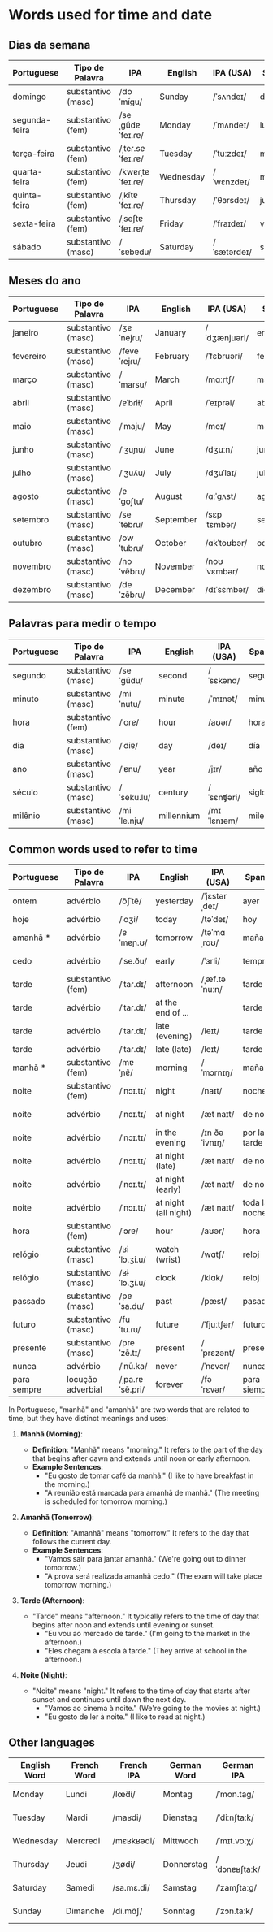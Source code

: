 # Words used for time and date

##  Dias da semana 

| Portuguese          | Tipo de Palavra  | IPA         | English     | IPA (USA)  | Spanish       | Spanish IPA | No.  |
|---------------------|------------------|-------------|-------------|------------|---------------|-----------------------------|------|
| domingo             | substantivo (masc) | /doˈmĩgu/   | Sunday      | /ˈsʌndeɪ/  | domingo       | /doˈmiŋɡo/                | 2074 |
| segunda-feira       | substantivo (fem)  | /seˌgũdɐ ˈfeɪ.ɾɐ/ | Monday  | /ˈmʌndeɪ/  | lunes         | /ˈlunes/                | 2075 |
| terça-feira         | substantivo (fem)  | /ˌteɾ.sɐ ˈfeɪ.ɾɐ/ | Tuesday | /ˈtuːzdeɪ/ | martes        | /ˈmartes/               | 2076 |
| quarta-feira        | substantivo (fem)  | /kwɐɾˌtɐ ˈfeɪ.ɾɐ/ | Wednesday | /ˈwɛnzdeɪ/ | miércoles    | /ˈmjeɾkles/            | 2077 |
| quinta-feira        | substantivo (fem)  | /ˌkĩtɐ ˈfeɪ.ɾɐ/ | Thursday  | /ˈθɜrsdeɪ/ | jueves        | /ˈxweβes/               | 2078 |
| sexta-feira         | substantivo (fem)  | /ˌseʃtɐ ˈfeɪ.ɾɐ/ | Friday    | /ˈfraɪdeɪ/ | viernes       | /ˈbjernes/             | 2079 |
| sábado              | substantivo (masc) | /ˈsɐbɐdu/   | Saturday   | /ˈsætərdeɪ/| sábado        | /ˈsabado/                  | 2080 |


## Meses do ano 

| Portuguese          | Tipo de Palavra  | IPA         | English     | IPA (USA)  | Spanish       | Spanish IPA  | No.  |
|---------------------|------------------|-------------|-------------|------------|---------------|-----------------------------|------|
| janeiro             | substantivo (masc) | /ʒɐˈnejɾu/  | January     | /ˈdʒænjuəri/| enero         | /ˈeneɾo/                 | 2081 |
| fevereiro           | substantivo (masc) | /feveˈɾejɾu/ | February    | /ˈfɛbruəri/ | febrero       | /ˈfeβɾeɾo/              | 2082 |
| março               | substantivo (masc) | /ˈmaɾsu/    | March       | /mɑːrtʃ/   | marzo         | /ˈmaɾθo/                  | 2083 |
| abril               | substantivo (masc) | /ɐˈbɾiɫ/    | April       | /ˈeɪprəl/  | abril         | /aˈβɾil/                  | 2084 |
| maio                | substantivo (masc) | /ˈmaju/     | May         | /meɪ/       | mayo          | /ˈmaʝo/                  | 2085 |
| junho               | substantivo (masc) | /ˈʒuɲu/     | June        | /dʒuːn/    | junio         | /ˈxunjo/                  | 2086 |
| julho               | substantivo (masc) | /ˈʒuʎu/     | July        | /dʒuˈlaɪ/  | julio         | /ˈxuljo/                  | 2087 |
| agosto              | substantivo (masc) | /ɐˈɡoʃtu/   | August      | /ɑːˈɡʌst/  | agosto        | /aˈɣosto/                 | 2088 |
| setembro            | substantivo (masc) | /seˈtẽbɾu/  | September   | /sɛpˈtɛmbər/ | septiembre   | /septjemˈbɾe/            | 2089 |
| outubro             | substantivo (masc) | /owˈtubɾu/  | October     | /ɑkˈtoʊbər/ | octubre      | /okˈtuβɾe/                | 2090 |
| novembro            | substantivo (masc) | /noˈvẽbɾu/  | November    | /noʊˈvɛmbər/| noviembre    | /noβjemˈbɾe/              | 2091 |
| dezembro            | substantivo (masc) | /deˈzẽbɾu/  | December    | /dɪˈsɛmbər/ | diciembre    | /diθjemˈbɾe/              | 2092 |


## Palavras para medir o tempo
| Portuguese          | Tipo de Palavra  | IPA         | English     | IPA (USA)  | Spanish       | Spanish IPA   | No. |
|---------------------|------------------|-------------|-------------|------------|---------------|-----------------------------|-----|
| segundo             | substantivo (masc) | /seˈɡũdu/  | second      | /ˈsɛkənd/  | segundo       | /seˈɡundo/                  | 2094 |
| minuto              | substantivo (masc) | /miˈnutu/   | minute      | /ˈmɪnət/   | minuto        | /miˈnuto/                  | 2093 |
| hora                | substantivo (fem)  | /ˈoɾɐ/      | hour        | /aʊər/     | hora          | /ˈoɾa/                     | 2095 |
| dia                 | substantivo (masc) | /ˈdiɐ/      | day         | /deɪ/      | día           | /ˈdi.a/                    | 2096 |
| ano                 | substantivo (masc) | /ˈɐnu/      | year        | /jɪr/      | año           | /ˈaɲo/                     | 2063 |
| século              | substantivo (masc) | /ˈseku.lu/  | century     | /ˈsɛnʧəri/ | siglo         | /ˈsiɣlo/                   | 2097 |
| milênio             | substantivo (masc) | /miˈle.nju/ | millennium  | /mɪˈlɛnɪəm/| milenio       | /miˈlenjo/                 | 2098 |


## Common words used to refer to time


| Portuguese        | Tipo de Palavra  | IPA        | English         | IPA (USA)   | Spanish       | Spanish IPA  | No. |
|-------------------|------------------|------------|-----------------|-------------|---------------|-------------|-----|
| ontem             | advérbio         | /õʃˈtẽ/   | yesterday      | /ˈjɛstərˌdeɪ/ | ayer          | /aˈʝeɾ/       | 2129|
| hoje              | advérbio         | /ˈoʒi/     | today           | /təˈdeɪ/     | hoy           | /oɪ/         | 2130|
| amanhã   *         | advérbio         | /ɐˈmɐɲ.ʊ/  | tomorrow        | /təˈmɑˌroʊ/ | mañana        | /maˈɲana/    | 2131 |
| cedo              | advérbio         | /ˈse.ðu/   | early           | /ˈɜrli/      | temprano      | /temˈpɾano/  | 2132 |
| tarde             | substantivo (fem)| /ˈtaɾ.dɪ/  | afternoon | /ˌæf.təˈnuːn/      | tarde      | /ˈtarde/   |8154|
| tarde             | advérbio         | /ˈtaɾ.dɪ/  | at the end of ...  |       | tarde         | /ˈtarde/     |2133|
| tarde             | advérbio         | /ˈtaɾ.dɪ/  | late (evening)  | /leɪt/       | tarde         | /ˈtarde/     |     |
| tarde             | advérbio         | /ˈtaɾ.dɪ/  | late (late)     | /leɪt/       | tarde         | /ˈtarde/     |     |
| manhã   *          | substantivo (fem)| /mɐˈɲɐ̃/  | morning         | /ˈmɔrnɪŋ/   | mañana    | /maˈɲana/    | 8155|
| noite             | substantivo (fem)| /ˈnɔɪ.tɪ/  | night           | /naɪt/       | noche         | /ˈnoʧe/      |     |
| noite             | advérbio         | /ˈnɔɪ.tɪ/  | at night        | /æt naɪt/    | de noche      | /de ˈnoʧe/   |     |
| noite             | advérbio         | /ˈnɔɪ.tɪ/  | in the evening  | /ɪn ðə ˈivnɪŋ/ | por la tarde | /poɾ la ˈtarde/ |     |
| noite             | advérbio         | /ˈnɔɪ.tɪ/  | at night (late) | /æt naɪt/    | de noche      | /de ˈnoʧe/   |     |
| noite             | advérbio         | /ˈnɔɪ.tɪ/  | at night (early)| /æt naɪt/    | de noche      | /de ˈnoʧe/   |     |
| noite             | advérbio         | /ˈnɔɪ.tɪ/  | at night (all night) | /æt naɪt/ | toda la noche | /ˈtoða la ˈnoʧe/ |     |
| hora              | substantivo (fem)| /ˈɔɾɐ/     | hour            | /aʊər/      | hora     | /ˈoɾa/    | 2095 |
| relógio           | substantivo (masc)| /ʁɨˈlɔ.ʒi.u/ | watch (wrist)  | /wɑtʃ/      | reloj         | /reˈlox/     |     |
| relógio           | substantivo (masc)| /ʁɨˈlɔ.ʒi.u/ | clock           | /klɑk/      | reloj         | /reˈlox/     |     |
| passado           | substantivo (masc)| /pɐˈsa.du/  | past            | /pæst/      | pasado        | /paˈsaðo/    |     |
| futuro            | substantivo (masc)| /fuˈtu.ɾu/  | future          | /ˈfjuːtʃər/ | futuro        | /fuˈtuɾo/    |     |
| presente          | substantivo (masc)| /pɾeˈzẽ.tɪ/ | present         | /ˈprɛzənt/  | presente       |/preˈsente/  |     |
| nunca      | advérbio        | /ˈnũ.ka/ | never   | /ˈnɛvər/  | nunca    | /ˈnuŋka/    | 2134 |
| para sempre| locução adverbial | /ˌpa.ɾɐ ˈsẽ.pɾi/ | forever | /fəˈrɛvər/ | para siempre | /paɾa ˈsjempre/ |  |



In Portuguese, "manhã" and "amanhã" are two words that are related to time, but they have distinct meanings and uses:

1. **Manhã (Morning)**:
   - **Definition**: "Manhã" means "morning." It refers to the part of the day that begins after dawn and extends until noon or early afternoon.
   - **Example Sentences**:
     - "Eu gosto de tomar café da manhã." (I like to have breakfast in the morning.)
     - "A reunião está marcada para amanhã de manhã." (The meeting is scheduled for tomorrow morning.)

2. **Amanhã (Tomorrow)**:
   - **Definition**: "Amanhã" means "tomorrow." It refers to the day that follows the current day.
   - **Example Sentences**:
     - "Vamos sair para jantar amanhã." (We're going out to dinner tomorrow.)
     - "A prova será realizada amanhã cedo." (The exam will take place tomorrow morning.)



1. **Tarde (Afternoon)**:
   - "Tarde" means "afternoon." It typically refers to the time of day that begins after noon and extends until evening or sunset.
     - "Eu vou ao mercado de tarde." (I'm going to the market in the afternoon.)
     - "Eles chegam à escola à tarde." (They arrive at school in the afternoon.)

2. **Noite (Night)**:
   - "Noite" means "night." It refers to the time of day that starts after sunset and continues until dawn the next day.
     - "Vamos ao cinema à noite." (We're going to the movies at night.)
     - "Eu gosto de ler à noite." (I like to read at night.)



## Other languages

| English Word | French Word | French IPA | German Word | German IPA | Catalan Word | Catalan IPA | Valencian Word | Valencian IPA | No |
|-------------|-------------|------------|------------|------------|-------------|------------|---------------|--------------|----|
| Monday      | Lundi       | /lœ̃di/    | Montag     | /ˈmon.taɡ/ | dilluns     | /diˈʎuns/  | dilluns       | /diˈʎuns/ |    |
| Tuesday     | Mardi       | /maʁdi/    | Dienstag   | /ˈdiːnʃtaːk/ | dimarts     | /diˈmaɾts/  | dimarts       | /diˈmaɾts/ |    |
| Wednesday   | Mercredi    | /mɛʁkʁədi/ | Mittwoch   | /ˈmɪt.voːχ/ | dimecres    | /diˈmɛkɾəs/ | dimecres      | /diˈmɛkɾes/ |    |
| Thursday    | Jeudi       | /ʒødi/    | Donnerstag | /ˈdɔnɐʁʃtaːk/ | dijous      | /diˈʒɔws/  | dijous        | /diˈʒɔws/ |    |
| Saturday    | Samedi      | /sa.mɛ.di/ | Samstag    | /ˈzamʃtaːɡ/ | dissabte    | /disˈap.tə/ | dissabte      | /disˈap.te/ |    |
| Sunday      | Dimanche    | /di.mɑ̃ʃ/  | Sonntag    | /ˈzɔn.taːk/ | diumenge    | /di.uˈmɛɲʒ/ | diumenge      | /di.uˈmɛɲʒ/ |    |
